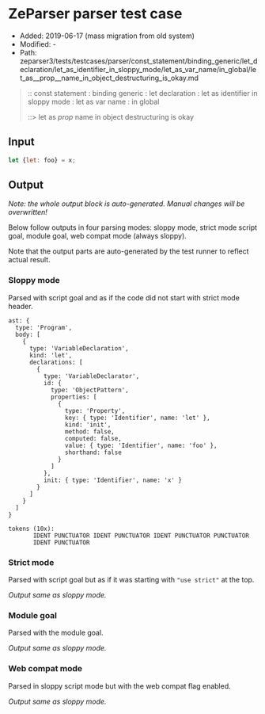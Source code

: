 # ZeParser parser test case

- Added: 2019-06-17 (mass migration from old system)
- Modified: -
- Path: zeparser3/tests/testcases/parser/const_statement/binding_generic/let_declaration/let_as_identifier_in_sloppy_mode/let_as_var_name/in_global/let_as__prop__name_in_object_destructuring_is_okay.md

> :: const statement : binding generic : let declaration : let as identifier in sloppy mode : let as var name : in global
>
> ::> let as _prop_ name in object destructuring is okay

## Input

`````js
let {let: foo} = x;
`````

## Output

_Note: the whole output block is auto-generated. Manual changes will be overwritten!_

Below follow outputs in four parsing modes: sloppy mode, strict mode script goal, module goal, web compat mode (always sloppy).

Note that the output parts are auto-generated by the test runner to reflect actual result.

### Sloppy mode

Parsed with script goal and as if the code did not start with strict mode header.

`````
ast: {
  type: 'Program',
  body: [
    {
      type: 'VariableDeclaration',
      kind: 'let',
      declarations: [
        {
          type: 'VariableDeclarator',
          id: {
            type: 'ObjectPattern',
            properties: [
              {
                type: 'Property',
                key: { type: 'Identifier', name: 'let' },
                kind: 'init',
                method: false,
                computed: false,
                value: { type: 'Identifier', name: 'foo' },
                shorthand: false
              }
            ]
          },
          init: { type: 'Identifier', name: 'x' }
        }
      ]
    }
  ]
}

tokens (10x):
       IDENT PUNCTUATOR IDENT PUNCTUATOR IDENT PUNCTUATOR PUNCTUATOR
       IDENT PUNCTUATOR
`````

### Strict mode

Parsed with script goal but as if it was starting with `"use strict"` at the top.

_Output same as sloppy mode._

### Module goal

Parsed with the module goal.

_Output same as sloppy mode._

### Web compat mode

Parsed in sloppy script mode but with the web compat flag enabled.

_Output same as sloppy mode._
